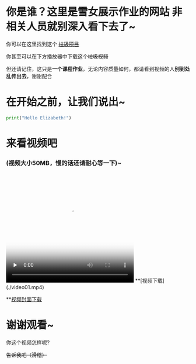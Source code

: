 # 你是谁？这里是雪女展示作业的网站 非相关人员就别深入看下去了~

你可以在这里找到这个 [~~垃圾项目~~](https://github.com/jnu1906/1205_Rmakedown_demo/edit/gh-pages/index.md)

你甚至可以在下方播放器中下载这个~~垃圾视频~~

但还请记住，这只是**一个课程作业**，无论内容质量如何，都请看到视频的人**别到处乱传出去**，谢谢配合

# 在开始之前，让我们说出~
```py
print("Hello Elizabeth!")
```

# 来看视频吧
### (视频大小50MB，慢的话还请耐心等一下)~ 
<video id="video" controls="" preload="none" poster="menu.png" width='350' height='300'>
      <source id="mp4" src="video01.mp4" type="video/mp4">
</video>
**[视频下载](./video01.mp4)

**[视频封面下载](./menu.png)


# 谢谢观看~
你这个视频怎样呢?

~~告诉我吧（滑稽）~~
